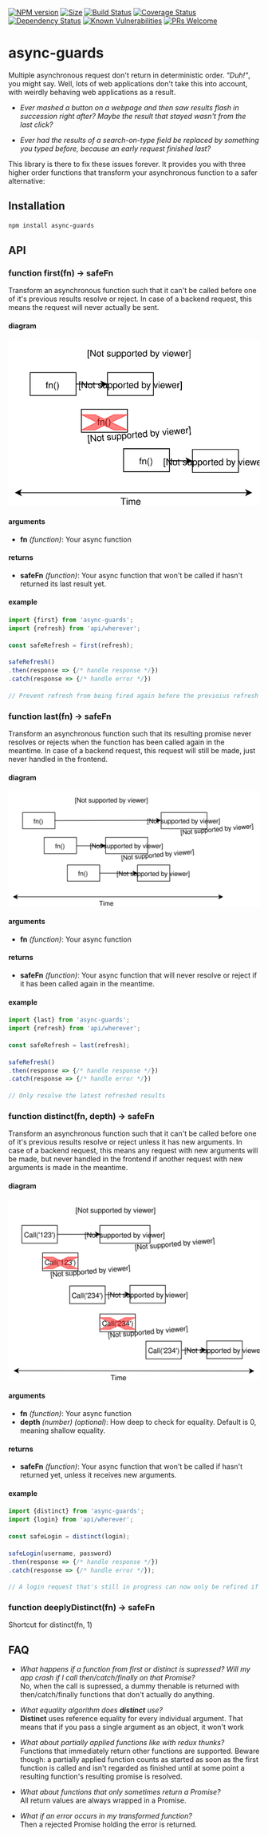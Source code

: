 [![NPM version](https://img.shields.io/npm/v/async-guards.svg?style=flat)](https://www.npmjs.org/package/async-guards)
[![Size](https://badgen.net/bundlephobia/minzip/async-guards)](https://bundlephobia.com/result?p=async-guards)
[![Build Status](https://travis-ci.com/kasvtv/async-guards.svg?branch=master)](https://travis-ci.com/kasvtv/async-guards)
[![Coverage Status](https://coveralls.io/repos/github/kasvtv/async-guards/badge.svg?branch=master)](https://coveralls.io/github/kasvtv/async-guards?branch=master)
[![Dependency Status](https://david-dm.org/kasvtv/async-guards.svg)](https://david-dm.org/kasvtv/async-guards)
[![Known Vulnerabilities](https://snyk.io/test/github/kasvtv/async-guards/badge.svg?targetFile=package.json)](https://snyk.io/test/github/kasvtv/async-guards?targetFile=package.json)
[![PRs Welcome](https://img.shields.io/badge/PRs-welcome-brightgreen.svg)](http://makeapullrequest.com)

# async-guards
Multiple asynchronous request don't return in deterministic order. *"Duh!"*, you might say. Well, lots of web applications don't take this into account, with weirdly behaving web applications as a result.

- *Ever mashed a button on a webpage and then saw results flash in succession right after? Maybe the result that stayed wasn't from the last click?*

- *Ever had the results of a search-on-type field be replaced by something you typed before, because an early request finished last?*

This library is there to fix these issues forever. It provides you with three higher order functions that transform your asynchronous function to a safer alternative:

## Installation

```bash
npm install async-guards
```

## API

### function **first**(fn) -> safeFn

Transform an asynchronous function such that it can't be called before one of it's previous results resolve or reject. In case of a backend request, this means the request will never actually be sent.

#### diagram

![Size](./diagrams/first.svg)

#### arguments
- **fn** *(function)*: Your async function

#### returns
- **safeFn** *(function)*: Your async function that won't be called if hasn't returned its last result yet.

#### example
```js
import {first} from 'async-guards';
import {refresh} from 'api/wherever';

const safeRefresh = first(refresh);

safeRefresh()
.then(response => {/* handle response */})
.catch(response => {/* handle error */})

// Prevent refresh from being fired again before the previoius refresh has finished

```


### function **last**(fn) -> safeFn

Transform an asynchronous function such that its resulting promise never resolves or rejects when the function has been called again in the meantime. In case of a backend request, this request will still be made, just never handled in the frontend.

#### diagram

![Size](./diagrams/last.svg)

#### arguments
- **fn** *(function)*: Your async function

#### returns
- **safeFn** *(function)*: Your async function that will never resolve or reject if it has been called again in the meantime.

#### example
```js
import {last} from 'async-guards';
import {refresh} from 'api/wherever';

const safeRefresh = last(refresh);

safeRefresh()
.then(response => {/* handle response */})
.catch(response => {/* handle error */})

// Only resolve the latest refreshed results

```

### function **distinct**(fn, depth) -> safeFn

Transform an asynchronous function such that it can't be called before one of it's previous results resolve or reject unless it has new arguments. In case of a backend request, this means any request with new arguments will be made, but never handled in the frontend if another request with new arguments is made in the meantime.

#### diagram

![Size](./diagrams/distinct.svg)

#### arguments
- **fn** *(function)*: Your async function
- **depth** *(number) (optional)*: How deep to check for equality. Default is 0, meaning shallow equality.

#### returns
- **safeFn** *(function)*: Your async function that won't be called if hasn't returned yet, unless it receives new arguments.

#### example
```js
import {distinct} from 'async-guards';
import {login} from 'api/wherever';

const safeLogin = distinct(login);

safeLogin(username, password)
.then(response => {/* handle response */})
.catch(response => {/* handle error */});

// A login request that's still in progress can now only be refired if it has new credentials and will supersede the previous request

```

### function **deeplyDistinct**(fn) -> safeFn

Shortcut for distinct(fn, 1)

## FAQ

- *What happens if a function from *first* or *distinct* is supressed? Will my app crash if I call then/catch/finally on that Promise?*  
No, when the call is supressed, a dummy thenable is returned with then/catch/finally functions that don't actually do anything.

- *What equality algorithm does **distinct** use?*  
**Distinct** uses reference equality for every individual argument. That means that if you pass a single argument as an object, it won't work

- *What about partially applied functions like with redux thunks?*  
Functions that immediately return other functions are supported. Beware though: a partially applied function counts as started as soon as the first function is called and isn't regarded as finished until at some point a resulting function's resulting promise is resolved.

- *What about functions that only sometimes return a Promise?*  
All return values are always wrapped in a Promise.

- *What if an error occurs in my transformed function?*  
Then a rejected Promise holding the error is returned.